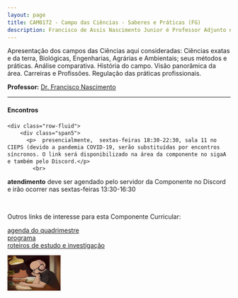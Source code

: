 ```yaml
---
layout: page
title: CAM0172 - Campo das Ciências - Saberes e Práticas (FG)
description: Francisco de Assis Nascimento Junior é Professor Adjunto no Campus Sosígenes Costa da Universidade Federal do Sul da Bahia, em Porto Seguro (BA); onde atua na formação de professores e pesquisa as relações entre identidade de gênero/relações étnico-raciais no Ensino de Ciências através das Histórias em Quadrinhos de Super-Heróis
---
```


Apresentação dos campos das Ciências aqui consideradas: Ciências exatas e da terra, Biológicas, Engenharias, Agrárias e Ambientais; seus métodos e práticas. Análise comparativa. História do campo. Visão panorâmica da área. Carreiras e Profissões. Regulação das práticas profissionais.


**Professor:** [Dr. Francisco Nascimento](https://itxesco.github.io/pages/about.html)

---

<div class="container">
<h4><a name="contact"></a>Encontros</h4>

    <div class="row-fluid">
        <div class="span5">
          <p>  presencialmente,  sextas-feiras 18:30-22:30, sala 11 no CIEPS (devido a pandemia COVID-19, serão substituídas por encontros síncronos. O link será disponibilizado na área da componente no sigaA e também pelo Discord.</p>
            <br>
<p> <b>atendimento</b>
deve ser agendado pelo servidor da Componente no Discord e irão ocorrer nas sextas-feiras 13:30-16:30 </p>
<br/>

Outros links de interesse para esta Componente Curricular:  <br/>

  <a href="agenda.html">agenda do quadrimestre</a><br/>
  <a href="programa.html">programa</a><br/>
  <a href="roteiros.html">roteiros de estudo e investigação</a><br/>
</div>
            <div class="span2">
                     <a href="https://youtu.be/5qap5aO4i9A" target="_blank">
                       <img src="/assets/figuras/perfil_lo_fi.jpeg" alt="estudar ouvindo lofi hip hop é relaxante e auxilia sua concentração." width=120 height=80 title="Prof. Dr. Francisco Nascimento" alt="Francisco de Assis Nascimento Junior">
                     </a>
                   </div>
          </div>
</div>
